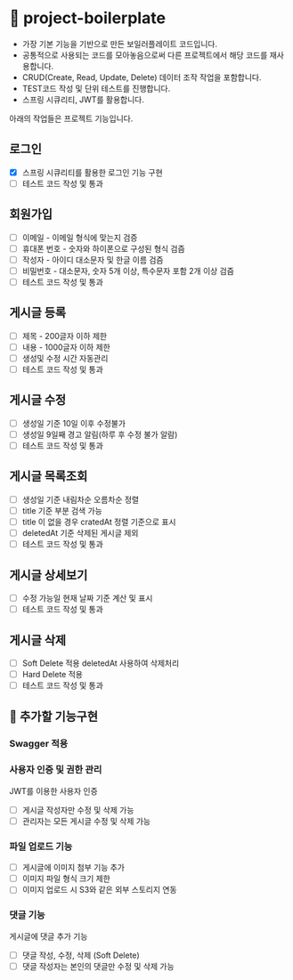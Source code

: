
# 📝 project-boilerplate

* 가장 기본 기능을 기반으로 만든 보일러플레이트 코드입니다.
* 공통적으로 사용되는 코드를 모아놓음으로써 다른 프로젝트에서 해당 코드를 재사용합니다.
* CRUD(Create, Read, Update, Delete) 데이터 조작 작업을 포함합니다.
* TEST코드 작성 및 단위 테스트를 진행합니다.
* 스프링 시큐리티, JWT를 활용합니다.


아래의 작업들은 프로젝트 기능입니다.

## 로그인

* [x]  스프링 시큐리티를 활용한 로그인 기능 구현
* [ ]  테스트 코드 작성 및 통과

## 회원가입

* [ ]  이메일 - 이메일 형식에 맞는지 검증
* [ ]  휴대폰 번호 - 숫자와 하이폰으로 구성된 형식 검즘
* [ ]  작성자 - 아이디 대소문자 및 한글 이름 검즘
* [ ]  비밀번호 - 대소문자, 숫자 5개 이상, 특수문자 포함 2개 이상 검즘
* [ ]  테스트 코드 작성 및 통과

## 게시글 등록

* [ ]  제목 - 200글자 이하 제한
* [ ]  내용 - 1000글자 이하 제한
* [ ]  생성및 수정 시간 자동관리
* [ ]  테스트 코드 작성 및 통과

## 게시글 수정

* [ ]  생성일 기준 10일 이후 수정불가
* [ ]  생성일 9일째 경고 알림(하루 후 수정 불가 알람)
* [ ]  테스트 코드 작성 및 통과

## 게시글 목록조회

[](https://github.com/jinmlee/Article-project#%EA%B2%8C%EC%8B%9C%EA%B8%80-%EB%AA%A9%EB%A1%9D%EC%A1%B0%ED%9A%8C)

* [ ]  생성일 기준 내림차순 오름차순 정렬
* [ ]  title 기준 부분 검색 가능
* [ ]  title 이 없을 경우 cratedAt 정렬 기준으로 표시
* [ ]  deletedAt 기준 삭제된 게시글 제외
* [ ]  테스트 코드 작성 및 통과

## 게시글 상세보기

* [ ]  수정 가능일 현재 날짜 기준 계산 및 표시
* [ ]  테스트 코드 작성 및 통과

## 게시글 삭제

* [ ]  Soft Delete 적용 deletedAt 사용하여 삭제처리
* [ ]  Hard Delete 적용
* [ ]  테스트 코드 작성 및 통과

## 📌 추가할 기능구현

### Swagger 적용

### 사용자 인증 및 권한 관리

JWT를 이용한 사용자 인증

* [ ]  게시글 작성자만 수정 및 삭제 가능[](https://)
* [ ]  관리자는 모든 게시글 수정 및 삭제 가능

### 파일 업로드 기능

* [ ]  게시글에 이미지 첨부 기능 추가
* [ ]  이미지 파일 형식 크기 제한
* [ ]  이미지 업로드 시 S3와 같은 외부 스토리지 연동

### 댓글 기능

게시글에 댓글 추가 기능

* [ ]  댓글 작성, 수정, 삭제 (Soft Delete)
* [ ]  댓글 작성자는 본인의 댓글만 수정 및 삭제 가능
